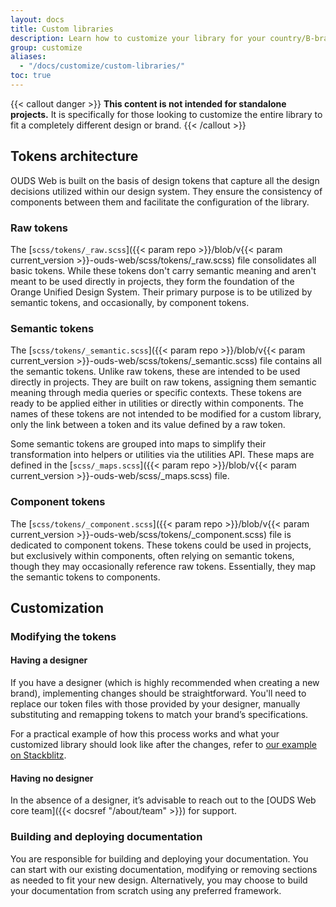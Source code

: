 ```yaml
---
layout: docs
title: Custom libraries
description: Learn how to customize your library for your country/B-brand following the guide.
group: customize
aliases:
  - "/docs/customize/custom-libraries/"
toc: true
---
```


{{< callout danger >}}
**This content is not intended for standalone projects.** It is specifically for those looking to customize the entire library to fit a completely different design or brand.
{{< /callout >}}

## Tokens architecture

OUDS Web is built on the basis of design tokens that capture all the design decisions utilized within our design system. They ensure the consistency of components between them and facilitate the configuration of the library.

### Raw tokens

The [`scss/tokens/_raw.scss`]({{< param repo >}}/blob/v{{< param current_version >}}-ouds-web/scss/tokens/_raw.scss) file consolidates all basic tokens. While these tokens don't carry semantic meaning and aren't meant to be used directly in projects, they form the foundation of the Orange Unified Design System. Their primary purpose is to be utilized by semantic tokens, and occasionally, by component tokens.

### Semantic tokens

The [`scss/tokens/_semantic.scss`]({{< param repo >}}/blob/v{{< param current_version >}}-ouds-web/scss/tokens/_semantic.scss) file contains all the semantic tokens. Unlike raw tokens, these are intended to be used directly in projects. They are built on raw tokens, assigning them semantic meaning through media queries or specific contexts. These tokens are ready to be applied either in utilities or directly within components. The names of these tokens are not intended to be modified for a custom library, only the link between a token and its value defined by a raw token.

Some semantic tokens are grouped into maps to simplify their transformation into helpers or utilities via the utilities API. These maps are defined in the [`scss/_maps.scss`]({{< param repo >}}/blob/v{{< param current_version >}}-ouds-web/scss/_maps.scss) file.

### Component tokens

The [`scss/tokens/_component.scss`]({{< param repo >}}/blob/v{{< param current_version >}}-ouds-web/scss/tokens/_component.scss) file is dedicated to component tokens. These tokens could be used in projects, but exclusively within components, often relying on semantic tokens, though they may occasionally reference raw tokens. Essentially, they map the semantic tokens to components.

## Customization

### Modifying the tokens

#### Having a designer

If you have a designer (which is highly recommended when creating a new brand), implementing changes should be straightforward. You'll need to replace our token files with those provided by your designer, manually substituting and remapping tokens to match your brand’s specifications.

For a practical example of how this process works and what your customized library should look like after the changes, refer to [our example on Stackblitz](https://stackblitz.com/edit/github-j5teen).

#### Having no designer

In the absence of a designer, it’s advisable to reach out to the [OUDS Web core team]({{< docsref "/about/team" >}}) for support.

### Building and deploying documentation

You are responsible for building and deploying your documentation. You can start with our existing documentation, modifying or removing sections as needed to fit your new design. Alternatively, you may choose to build your documentation from scratch using any preferred framework.
